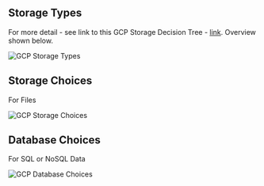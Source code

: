 ## Storage Types

For more detail - see link to this GCP Storage Decision Tree - [link](https://cloud.google.com/static/architecture/images/storage-advisor.svg). Overview shown below.  

![GCP Storage Types](https://github.com/lynnlangit/gcp-essentials/blob/master/7_sample_data/images/gcp-storage-types.png)


## Storage Choices

For Files

![GCP Storage Choices](https://github.com/lynnlangit/gcp-essentials/blob/master/7_sample_data/images/storage-choices.png)

## Database Choices

For SQL or NoSQL Data

![GCP Database Choices](https://github.com/lynnlangit/gcp-essentials/blob/master/7_sample_data/images/database-choices.png)
